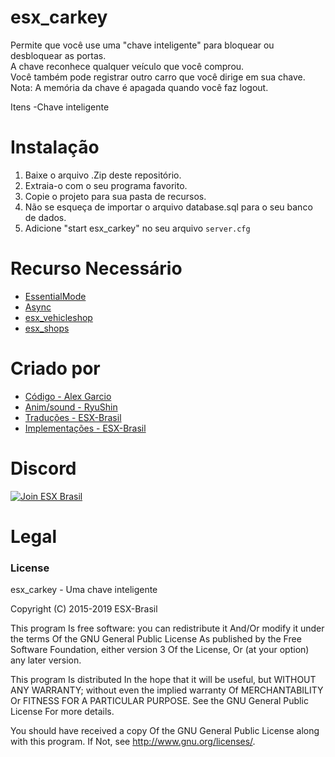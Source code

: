 # esx_carkey

Permite que você use uma "chave inteligente" para bloquear ou desbloquear as portas.<br>
A chave reconhece qualquer veículo que você comprou.<br>
Você também pode registrar outro carro que você dirige em sua chave.<br>
Nota: A memória da chave é apagada quando você faz logout.<br>

Itens
-Chave inteligente

# Instalação
1. Baixe o arquivo .Zip deste repositório.
2. Extraia-o com o seu programa favorito.
3. Copie o projeto para sua pasta de recursos.
4. Não se esqueça de importar o arquivo database.sql para o seu banco de dados.
5. Adicione "start esx_carkey" no seu arquivo `server.cfg`


# Recurso Necessário
- [EssentialMode](https://github.com/ESX-Brasil/essentialmode)
- [Async](https://github.com/ESX-Brasil/async)
- [esx_vehicleshop](https://github.com/ESX-Brasil/esx_vehicleshop)
- [esx_shops](https://github.com/ESX-Brasil/esx_shops)

# Criado por
- [Código         - Alex Garcio](https://github.com/RedAlex)
- [Anim/sound     - RyuShin ](https://github.com/KingRyuShin)
- [Traduções      - ESX-Brasil](https://github.com/ESX-Brasil)
- [Implementações - ESX-Brasil](https://github.com/ESX-Brasil)

# Discord

[![Join ESX Brasil](https://discordapp.com/api/guilds/432980396070666250/embed.png?style=banner2)](https://discord.gg/8zGbh3T)

# Legal
### License
esx_carkey - Uma chave inteligente

Copyright (C) 2015-2019 ESX-Brasil

This program Is free software: you can redistribute it And/Or modify it under the terms Of the GNU General Public License As published by the Free Software Foundation, either version 3 Of the License, Or (at your option) any later version.

This program Is distributed In the hope that it will be useful, but WITHOUT ANY WARRANTY; without even the implied warranty Of MERCHANTABILITY Or FITNESS FOR A PARTICULAR PURPOSE. See the GNU General Public License For more details.

You should have received a copy Of the GNU General Public License along with this program. If Not, see http://www.gnu.org/licenses/.
